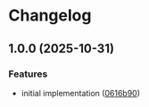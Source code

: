 # Changelog

## 1.0.0 (2025-10-31)


### Features

* initial implementation ([0616b90](https://github.com/gigerIT/inertia-modal-vuetify/commit/0616b90636edd443d9981db274274f0ecac39d83))
